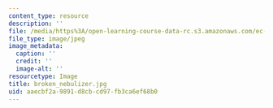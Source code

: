 ```yaml
---
content_type: resource
description: ''
file: /media/https%3A/open-learning-course-data-rc.s3.amazonaws.com/ec-710-d-lab-medical-technologies-for-the-developing-world-spring-2010/aaecbf2a9891d8cbcd97fb3ca6ef68b0_broken_nebulizer.jpg
file_type: image/jpeg
image_metadata:
  caption: ''
  credit: ''
  image-alt: ''
resourcetype: Image
title: broken_nebulizer.jpg
uid: aaecbf2a-9891-d8cb-cd97-fb3ca6ef68b0
---
```

